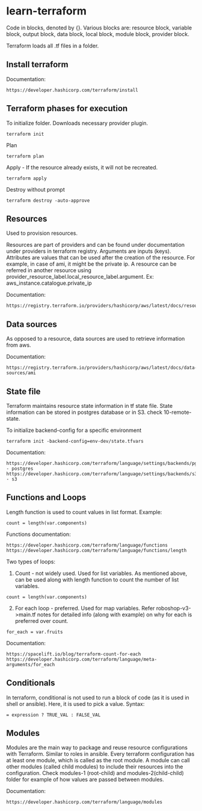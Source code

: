 # learn-terraform

Code in blocks, denoted by {}. Various blocks are: resource block, variable block, output block, data block, local block, module block, provider block.

Terraform loads all .tf files in a folder. 

## Install terraform

Documentation:
````
https://developer.hashicorp.com/terraform/install
````

## Terraform phases for execution

To initialize folder. Downloads necessary provider plugin. 
````
terraform init
````
Plan
````
terraform plan
````
Apply - If the resource already exists, it will not be recreated.
````
terraform apply
````
Destroy without prompt
````
terraform destroy -auto-approve
````

## Resources

Used to provision resources.

Resources are part of providers and can be found under documentation under providers in terraform registry. 
Arguments are inputs (keys).
Attributes are values that can be used after the creation of the resource. For example, in case of ami, it might be the private ip.
A resource can be referred in another resource using provider_resource_label.local_resource_label.argument. Ex: aws_instance.catalogue.private_ip

Documentation: 
````
https://registry.terraform.io/providers/hashicorp/aws/latest/docs/resources/ami.html

````

## Data sources

As opposed to a resource, data sources are used to retrieve information from aws.

Documentation:
````
https://registry.terraform.io/providers/hashicorp/aws/latest/docs/data-sources/ami
````
## State file

Terraform maintains resource state information in tf state file. State information can be stored in postgres database or in S3. check 10-remote-state.

To initialize backend-config for a specific environment 
````
terraform init -backend-config=env-dev/state.tfvars
````
Documentation:
````
https://developer.hashicorp.com/terraform/language/settings/backends/pg - postgres
https://developer.hashicorp.com/terraform/language/settings/backends/s3 - s3
````
## Functions and Loops

Length function is used to count values in list format. 
Example: 
````
count = length(var.components)
````
Functions documentation:
````
https://developer.hashicorp.com/terraform/language/functions
https://developer.hashicorp.com/terraform/language/functions/length
````

Two types of loops:
1. Count - not widely used. Used for list variables. As mentioned above, can be used along with length function to count the number of list variables. 
````
count = length(var.components)
````
2. For each loop - preferred. Used for map variables. 
Refer roboshop-v3->main.tf notes for detailed info (along with example) on why for each is preferred over count.
````
for_each = var.fruits
````

Documentation:
````
https://spacelift.io/blog/terraform-count-for-each
https://developer.hashicorp.com/terraform/language/meta-arguments/for_each
````

## Conditionals

In terraform, conditional is not used to run a block of code (as it is used in shell or ansible). Here, it is used to pick a value.
Syntax:
````
= expression ? TRUE_VAL : FALSE_VAL
````

## Modules

Modules are the main way to package and reuse resource configurations with Terraform. Similar to roles in ansible. Every terraform configuration has at least one module, which is called as the root module. A module can call other modules (called child modules) to include their resources into the configuration. Check modules-1 (root-child) and modules-2(child-child) folder for example of how values are passed between modules. 

Documentation:
````
https://developer.hashicorp.com/terraform/language/modules
````